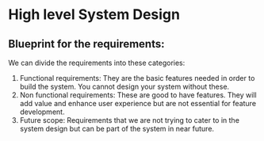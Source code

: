 # High level System Design

## Blueprint for the requirements:
We can divide the requirements into these categories:
1. Functional requirements: They are the basic features needed in order to build the system. You cannot design your system without these.
2. Non functional requirements: These are good to have features. They will add value and enhance user experience but are not essential for feature development.
3. Future scope: Requirements that we are not trying to cater to in the system design but can be part of the system in near future.
